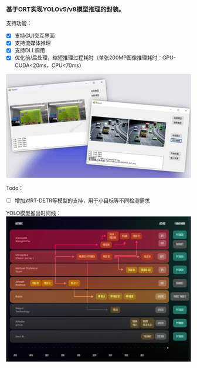 ### 基于ORT实现YOLOv5/v8模型推理的封装。

支持功能：

- [x] 支持GUI交互界面
- [x] 支持流媒体推理
- [x] 支持DLL调用
- [x] 优化前/后处理，缩短推理过程耗时（单张200MP图像推理耗时：GPU-CUDA<20ms，CPU<70ms）

![image-20250507104530299](./assets/image-20250507104530299.png)

Todo：

- [ ] 增加对RT-DETR等模型的支持，用于小目标等不同检测需求

YOLO模型推出时间线：
![image-20250507104626519](./assets/image-20250507104626519.png)